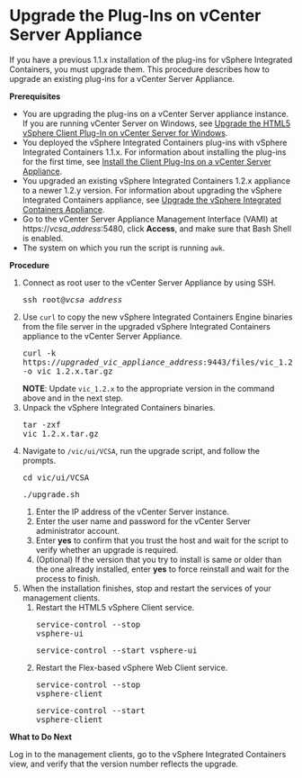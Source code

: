 # Upgrade the Plug-Ins on vCenter Server Appliance #

If you have a previous 1.1.x installation of the plug-ins for vSphere Integrated Containers, you must upgrade them. This procedure describes how to upgrade an existing plug-ins for a vCenter Server Appliance.

**Prerequisites**

- You are upgrading the plug-ins on a vCenter Server appliance instance. If you are running vCenter Server on Windows, see [Upgrade the HTML5 vSphere Client Plug-In on vCenter Server for Windows](upgrade_h5_plugin_windows.md).
- You deployed the vSphere Integrated Containers plug-ins with vSphere Integrated Containers 1.1.x. For information about installing the plug-ins for the first time, see [Install the Client Plug-Ins on a vCenter Server Appliance](plugins_vcsa.md).
- You upgraded an existing vSphere Integrated Containers 1.2.x appliance to a newer 1.2.y version. For information about upgrading the vSphere Integrated Containers appliance, see [Upgrade the vSphere Integrated Containers Appliance](upgrade_appliance.md).
- Go to the vCenter Server Appliance Management Interface (VAMI) at https://<i>vcsa_address</i>:5480, click **Access**, and make sure that Bash Shell is enabled.
- The system on which you run the script is running `awk`.

**Procedure**

1. Connect as root user to the vCenter Server Appliance by using SSH.<pre>ssh root@<i>vcsa_address</i></pre>
4. Use `curl` to copy the new vSphere Integrated Containers Engine binaries from the file server in the upgraded vSphere Integrated Containers appliance to the vCenter Server Appliance.<pre>curl -k https://<i>upgraded_vic_appliance_address</i>:9443/files/vic_1.2.x.tar.gz -o vic_1.2.x.tar.gz</pre>**NOTE**: Update `vic_1.2.x` to the appropriate version in the command above and in the next step.
5. Unpack the vSphere Integrated Containers binaries.<pre>tar -zxf vic_1.2.x.tar.gz</pre>
6. Navigate to `/vic/ui/VCSA`, run the upgrade script, and follow the prompts.<pre>cd vic/ui/VCSA</pre><pre>./upgrade.sh</pre>
	1. Enter the IP address of the vCenter Server instance.
	1. Enter the user name and password for the vCenter Server administrator account.
	2. Enter **yes** to confirm that you trust the host and wait for the script to verify whether an upgrade is required.
	3. (Optional) If the version that you try to install is same or older than the one already installed, enter **yes** to force reinstall and wait for the process to finish.  
10. When the installation finishes, stop and restart the services of your management clients.
	1. Restart the HTML5 vSphere Client service.<pre>service-control --stop vsphere-ui</pre><pre>service-control --start vsphere-ui</pre>
	2. Restart the Flex-based vSphere Web Client service.<pre>service-control --stop vsphere-client</pre><pre>service-control --start vsphere-client</pre>

**What to Do Next**

Log in to the management clients, go to the vSphere Integrated Containers view, and verify that the version number reflects the upgrade.
